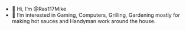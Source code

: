 - 👋 Hi, I’m @Ras117Mike
- 👀 I’m interested in Gaming, Computers, Grilling, Gardening mostly for making hot sauces and Handyman work around the house. 
